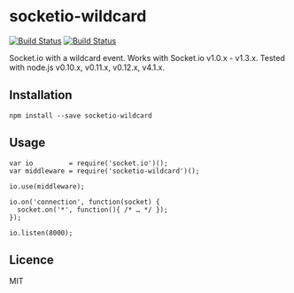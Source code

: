 socketio-wildcard
=================

[![Build Status](https://travis-ci.org/hden/socketio-wildcard.svg)](https://travis-ci.org/hden/socketio-wildcard)
[![Build Status](https://david-dm.org/hden/socketio-wildcard.png)](https://david-dm.org/hden/socketio-wildcard#info=devDependencies)

Socket.io with a wildcard event.
Works with Socket.io v1.0.x - v1.3.x.
Tested with node.js v0.10.x, v0.11.x, v0.12.x, v4.1.x.

Installation
------------

    npm install --save socketio-wildcard


Usage
-----

    var io         = require('socket.io')();
    var middleware = require('socketio-wildcard')();

    io.use(middleware);

    io.on('connection', function(socket) {
      socket.on('*', function(){ /* … */ });
    });

    io.listen(8000);

Licence
-------
MIT

